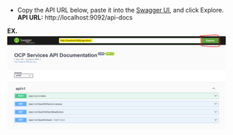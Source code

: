 * Copy the API URL below, paste it into the <a href="https://petstore.swagger.io/" target="_blank">Swagger UI</a>, and click Explore.
**API URL:** http://localhost:9092/api-docs 


**EX.**<br />
![Example Image](Swagger.png)
